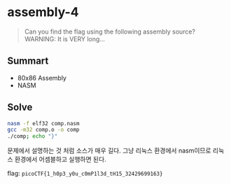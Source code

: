 # assembly-4
> Can you find the flag using the following assembly source? WARNING: It is VERY long...

## Summart
* 80x86 Assembly
* NASM

## Solve
``` bash
nasm -f elf32 comp.nasm
gcc -m32 comp.o -o comp
./comp; echo "}"
```
문제에서 설명하는 것 처럼 소스가 매우 길다. 그냥 리눅스 환경에서 nasm이므로 리눅스 환경에서 어셈블하고 실행하면 된다.

flag: `picoCTF{1_h0p3_y0u_c0mP1l3d_tH15_32429699163}`
